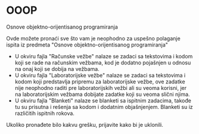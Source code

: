 # OOOP
Osnove objektno-orijentisanog programiranja

Ovde možete pronaći sve što vam je neophodno za uspešno polaganje ispita iz predmeta "Osnove objektno-orijentisanog programiranja"
- U okviru fajla "Računske vežbe" nalaze se zadaci sa tekstovima i kodom koji se rade na računskim vežbama, kod je dodatno pojašnjen u odnosu na onaj koji se dobija na vežbama.
- U okviru fajla "Laboratorijske vežbe" nalaze se zadaci sa tekstovima i kodom koji predstavlja pripremu za laboratorijske vežbe, ove zadatke nije neophodno raditi pre laboratorijskih vežbi ali su veoma korisni, jer na laboratorijskim vežbama dobijate zadatke koji su veoma slični njima.
- U okviru fajla "Blanketi" nalaze se blanketi sa ispitnim zadacima, takođe tu su prisutna i rešenja sa kodom i dodatnim objašnjenjem. Blanketi su iz različitih ispitnih rokova.

Ukoliko pronađete bilo kakvu grešku, prijavite kako bi je uklonili.
